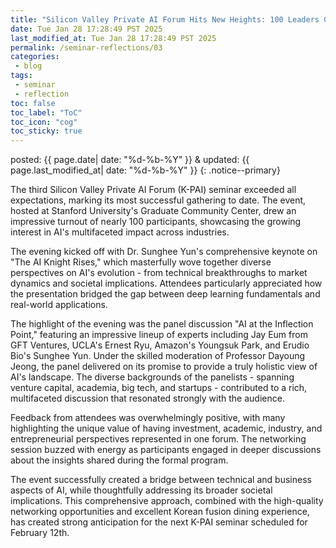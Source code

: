 ```yaml
---
title: "Silicon Valley Private AI Forum Hits New Heights: 100 Leaders Gather for AI's Holistic Discussion"
date: Tue Jan 28 17:28:49 PST 2025
last_modified_at: Tue Jan 28 17:28:49 PST 2025
permalink: /seminar-reflections/03
categories:
 - blog
tags:
 - seminar
 - reflection
toc: false
toc_label: "ToC"
toc_icon: "cog"
toc_sticky: true
---
```


posted: {{ page.date| date: "%d-%b-%Y" }}
&amp;
updated: {{ page.last_modified_at| date: "%d-%b-%Y" }}
{: .notice--primary}


The third Silicon Valley Private AI Forum (K-PAI) seminar exceeded all expectations, marking its most successful gathering to date. The event, hosted at Stanford University's Graduate Community Center, drew an impressive turnout of nearly 100 participants, showcasing the growing interest in AI's multifaceted impact across industries.

The evening kicked off with Dr. Sunghee Yun's comprehensive keynote on "The AI Knight Rises," which masterfully wove together diverse perspectives on AI's evolution - from technical breakthroughs to market dynamics and societal implications. Attendees particularly appreciated how the presentation bridged the gap between deep learning fundamentals and real-world applications.

The highlight of the evening was the panel discussion "AI at the Inflection Point," featuring an impressive lineup of experts including Jay Eum from GFT Ventures, UCLA's Ernest Ryu, Amazon's Youngsuk Park, and Erudio Bio's Sunghee Yun. Under the skilled moderation of Professor Dayoung Jeong, the panel delivered on its promise to provide a truly holistic view of AI's landscape. The diverse backgrounds of the panelists - spanning venture capital, academia, big tech, and startups - contributed to a rich, multifaceted discussion that resonated strongly with the audience.

Feedback from attendees was overwhelmingly positive, with many highlighting the unique value of having investment, academic, industry, and entrepreneurial perspectives represented in one forum. The networking session buzzed with energy as participants engaged in deeper discussions about the insights shared during the formal program.

The event successfully created a bridge between technical and business aspects of AI, while thoughtfully addressing its broader societal implications. This comprehensive approach, combined with the high-quality networking opportunities and excellent Korean fusion dining experience, has created strong anticipation for the next K-PAI seminar scheduled for February 12th.

